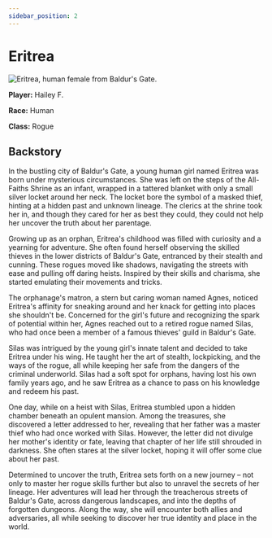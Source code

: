 ```yaml
---
sidebar_position: 2
---
```

# Eritrea

<p><img alt="Eritrea, human female from Baldur's Gate." src="https://res.cloudinary.com/colabottles/image/upload/v1692652743/eritrea.jpg"/></p>

**Player:** Hailey F.

**Race:** Human

**Class:** Rogue

## Backstory

In the bustling city of Baldur's Gate, a young human girl named Eritrea was born under mysterious circumstances. She was left on the steps of the All-Faiths Shrine as an infant, wrapped in a tattered blanket with only a small silver locket around her neck. The locket bore the symbol of a masked thief, hinting at a hidden past and unknown lineage. The clerics at the shrine took her in, and though they cared for her as best they could, they could not help her uncover the truth about her parentage.

Growing up as an orphan, Eritrea's childhood was filled with curiosity and a yearning for adventure. She often found herself observing the skilled thieves in the lower districts of Baldur's Gate, entranced by their stealth and cunning. These rogues moved like shadows, navigating the streets with ease and pulling off daring heists. Inspired by their skills and charisma, she started emulating their movements and tricks.

The orphanage's matron, a stern but caring woman named Agnes, noticed Eritrea's affinity for sneaking around and her knack for getting into places she shouldn't be. Concerned for the girl's future and recognizing the spark of potential within her, Agnes reached out to a retired rogue named Silas, who had once been a member of a famous thieves' guild in Baldur's Gate.

Silas was intrigued by the young girl's innate talent and decided to take Eritrea under his wing. He taught her the art of stealth, lockpicking, and the ways of the rogue, all while keeping her safe from the dangers of the criminal underworld. Silas had a soft spot for orphans, having lost his own family years ago, and he saw Eritrea as a chance to pass on his knowledge and redeem his past.

One day, while on a heist with Silas, Eritrea stumbled upon a hidden chamber beneath an opulent mansion. Among the treasures, she discovered a letter addressed to her, revealing that her father was a master thief who had once worked with Silas. However, the letter did not divulge her mother's identity or fate, leaving that chapter of her life still shrouded in darkness. She often stares at the silver locket, hoping it will offer some clue about her past.

Determined to uncover the truth, Eritrea sets forth on a new journey – not only to master her rogue skills further but also to unravel the secrets of her lineage. Her adventures will lead her through the treacherous streets of Baldur's Gate, across dangerous landscapes, and into the depths of forgotten dungeons. Along the way, she will encounter both allies and adversaries, all while seeking to discover her true identity and place in the world.
